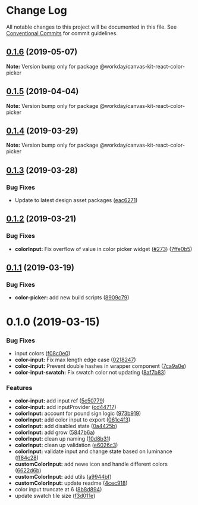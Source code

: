 # Change Log

All notable changes to this project will be documented in this file.
See [Conventional Commits](https://conventionalcommits.org) for commit guidelines.

## [0.1.6](https://ghe.megaleo.com/design/canvas-kit-react/tree/master/modules/canvas-kit-react-color-picker/compare/@workday/canvas-kit-react-color-picker@0.1.5...@workday/canvas-kit-react-color-picker@0.1.6) (2019-05-07)

**Note:** Version bump only for package @workday/canvas-kit-react-color-picker





## [0.1.5](https://ghe.megaleo.com/design/canvas-kit-react/tree/master/modules/canvas-kit-react-color-picker/compare/@workday/canvas-kit-react-color-picker@0.1.4...@workday/canvas-kit-react-color-picker@0.1.5) (2019-04-04)

**Note:** Version bump only for package @workday/canvas-kit-react-color-picker





## [0.1.4](https://ghe.megaleo.com/design/canvas-kit-react/tree/master/modules/canvas-kit-react-color-picker/compare/@workday/canvas-kit-react-color-picker@0.1.3...@workday/canvas-kit-react-color-picker@0.1.4) (2019-03-29)

**Note:** Version bump only for package @workday/canvas-kit-react-color-picker





## [0.1.3](https://ghe.megaleo.com/design/canvas-kit-react/tree/master/modules/canvas-kit-react-color-picker/compare/@workday/canvas-kit-react-color-picker@0.1.2...@workday/canvas-kit-react-color-picker@0.1.3) (2019-03-28)


### Bug Fixes

* Update to latest design asset packages ([eac6271](https://ghe.megaleo.com/design/canvas-kit-react/tree/master/modules/canvas-kit-react-color-picker/commits/eac6271))





## [0.1.2](https://ghe.megaleo.com/design/canvas-kit-react/tree/master/modules/canvas-kit-react-color-picker/compare/@workday/canvas-kit-react-color-picker@0.1.1...@workday/canvas-kit-react-color-picker@0.1.2) (2019-03-21)


### Bug Fixes

* **colorInput:** Fix overflow of value in color picker widget ([#273](https://ghe.megaleo.com/design/canvas-kit-react/tree/master/modules/canvas-kit-react-color-picker/issues/273)) ([7ffe0b5](https://ghe.megaleo.com/design/canvas-kit-react/tree/master/modules/canvas-kit-react-color-picker/commits/7ffe0b5))





<a name="0.1.1"></a>
## [0.1.1](https://ghe.megaleo.com/design/canvas-kit-react/tree/master/modules/canvas-kit-react-color-picker/compare/@workday/canvas-kit-react-color-picker@0.1.0...@workday/canvas-kit-react-color-picker@0.1.1) (2019-03-19)


### Bug Fixes

* **color-picker:** add new build scripts ([8909c79](https://ghe.megaleo.com/design/canvas-kit-react/tree/master/modules/canvas-kit-react-color-picker/commits/8909c79))




<a name="0.1.0"></a>
# 0.1.0 (2019-03-15)


### Bug Fixes

* input colors ([f08c0e0](https://ghe.megaleo.com/design/canvas-kit-react/tree/master/modules/canvas-kit-react-color-picker/commits/f08c0e0))
* **color-input:** Fix max length edge case ([0218247](https://ghe.megaleo.com/design/canvas-kit-react/tree/master/modules/canvas-kit-react-color-picker/commits/0218247))
* **color-input:** Prevent double hashes in wrapper component ([7ca9a0e](https://ghe.megaleo.com/design/canvas-kit-react/tree/master/modules/canvas-kit-react-color-picker/commits/7ca9a0e))
* **color-input-swatch:** Fix swatch color not updating ([8af7b83](https://ghe.megaleo.com/design/canvas-kit-react/tree/master/modules/canvas-kit-react-color-picker/commits/8af7b83))


### Features

* **color-input:** add input ref ([5c50779](https://ghe.megaleo.com/design/canvas-kit-react/tree/master/modules/canvas-kit-react-color-picker/commits/5c50779))
* **color-input:** add inputProvider ([cd44717](https://ghe.megaleo.com/design/canvas-kit-react/tree/master/modules/canvas-kit-react-color-picker/commits/cd44717))
* **colorInput:** account for pound sign logic ([973b919](https://ghe.megaleo.com/design/canvas-kit-react/tree/master/modules/canvas-kit-react-color-picker/commits/973b919))
* **colorInput:** add color input to export ([061c4f3](https://ghe.megaleo.com/design/canvas-kit-react/tree/master/modules/canvas-kit-react-color-picker/commits/061c4f3))
* **colorInput:** add disabled state ([0a4425b](https://ghe.megaleo.com/design/canvas-kit-react/tree/master/modules/canvas-kit-react-color-picker/commits/0a4425b))
* **colorInput:** add grow ([5847b6a](https://ghe.megaleo.com/design/canvas-kit-react/tree/master/modules/canvas-kit-react-color-picker/commits/5847b6a))
* **colorInput:** clean up naming ([10d8b31](https://ghe.megaleo.com/design/canvas-kit-react/tree/master/modules/canvas-kit-react-color-picker/commits/10d8b31))
* **colorInput:** clean up validation ([e6026c3](https://ghe.megaleo.com/design/canvas-kit-react/tree/master/modules/canvas-kit-react-color-picker/commits/e6026c3))
* **colorInput:** validate input and change state based on luminance ([ff84c28](https://ghe.megaleo.com/design/canvas-kit-react/tree/master/modules/canvas-kit-react-color-picker/commits/ff84c28))
* **customColorInput:** add newe icon and handle different colors ([6622d6b](https://ghe.megaleo.com/design/canvas-kit-react/tree/master/modules/canvas-kit-react-color-picker/commits/6622d6b))
* **customColorInput:** add utils ([a9944bf](https://ghe.megaleo.com/design/canvas-kit-react/tree/master/modules/canvas-kit-react-color-picker/commits/a9944bf))
* **customColorInput:** update readme ([4cec918](https://ghe.megaleo.com/design/canvas-kit-react/tree/master/modules/canvas-kit-react-color-picker/commits/4cec918))
* color input truncate at 6 ([8b8d894](https://ghe.megaleo.com/design/canvas-kit-react/tree/master/modules/canvas-kit-react-color-picker/commits/8b8d894))
* update swatch tile size ([f3d011e](https://ghe.megaleo.com/design/canvas-kit-react/tree/master/modules/canvas-kit-react-color-picker/commits/f3d011e))
